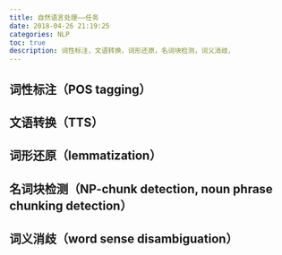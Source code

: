 ```yaml
---
title: 自然语言处理——任务
date: 2018-04-26 21:19:25
categories: NLP
toc: true
description: 词性标注，文语转换，词形还原，名词块检测，词义消歧，
---
```


## 词性标注（POS tagging）



## 文语转换（TTS）



## 词形还原（lemmatization）



## 名词块检测（NP-chunk detection, noun phrase chunking detection）



## 词义消歧（word sense disambiguation）

